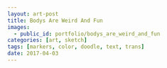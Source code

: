 ```yaml
---
layout: art-post
title: Bodys Are Weird And Fun
images:
  - public_id: portfolio/bodys_are_weird_and_fun
categories: [art, sketch]
tags: [markers, color, doodle, text, trans]
date: 2017-04-03
---
```


